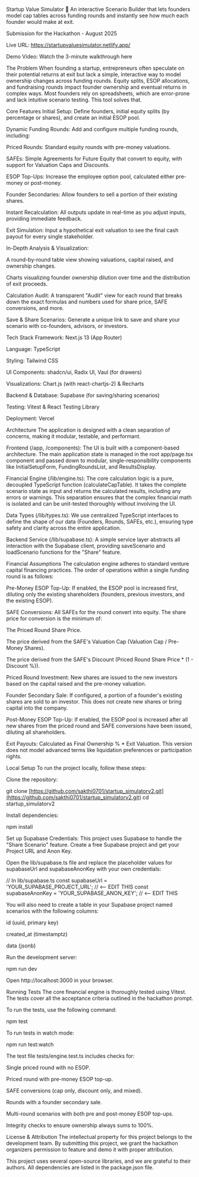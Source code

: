 Startup Value Simulator
🚀 An interactive Scenario Builder that lets founders model cap tables across funding rounds and instantly see how much each founder would make at exit.

Submission for the Hackathon - August 2025

Live URL: https://startupvaluesimulator.netlify.app/

Demo Video: Watch the 3-minute walkthrough here

The Problem
When founding a startup, entrepreneurs often speculate on their potential returns at exit but lack a simple, interactive way to model ownership changes across funding rounds. Equity splits, ESOP allocations, and fundraising rounds impact founder ownership and eventual returns in complex ways. Most founders rely on spreadsheets, which are error-prone and lack intuitive scenario testing. This tool solves that.

Core Features
Initial Setup: Define founders, initial equity splits (by percentage or shares), and create an initial ESOP pool.

Dynamic Funding Rounds: Add and configure multiple funding rounds, including:

Priced Rounds: Standard equity rounds with pre-money valuations.

SAFEs: Simple Agreements for Future Equity that convert to equity, with support for Valuation Caps and Discounts.

ESOP Top-Ups: Increase the employee option pool, calculated either pre-money or post-money.

Founder Secondaries: Allow founders to sell a portion of their existing shares.

Instant Recalculation: All outputs update in real-time as you adjust inputs, providing immediate feedback.

Exit Simulation: Input a hypothetical exit valuation to see the final cash payout for every single stakeholder.

In-Depth Analysis & Visualization:

A round-by-round table view showing valuations, capital raised, and ownership changes.

Charts visualizing founder ownership dilution over time and the distribution of exit proceeds.

Calculation Audit: A transparent "Audit" view for each round that breaks down the exact formulas and numbers used for share price, SAFE conversions, and more.

Save & Share Scenarios: Generate a unique link to save and share your scenario with co-founders, advisors, or investors.

Tech Stack
Framework: Next.js 13 (App Router)

Language: TypeScript

Styling: Tailwind CSS

UI Components: shadcn/ui, Radix UI, Vaul (for drawers)

Visualizations: Chart.js (with react-chartjs-2) & Recharts

Backend & Database: Supabase (for saving/sharing scenarios)

Testing: Vitest & React Testing Library

Deployment: Vercel

Architecture
The application is designed with a clean separation of concerns, making it modular, testable, and performant.

Frontend (/app, /components): The UI is built with a component-based architecture. The main application state is managed in the root app/page.tsx component and passed down to modular, single-responsibility components like InitialSetupForm, FundingRoundsList, and ResultsDisplay.

Financial Engine (/lib/engine.ts): The core calculation logic is a pure, decoupled TypeScript function (calculateCapTable). It takes the complete scenario state as input and returns the calculated results, including any errors or warnings. This separation ensures that the complex financial math is isolated and can be unit-tested thoroughly without involving the UI.

Data Types (/lib/types.ts): We use centralized TypeScript interfaces to define the shape of our data (Founders, Rounds, SAFEs, etc.), ensuring type safety and clarity across the entire application.

Backend Service (/lib/supabase.ts): A simple service layer abstracts all interaction with the Supabase client, providing saveScenario and loadScenario functions for the "Share" feature.

Financial Assumptions
The calculation engine adheres to standard venture capital financing practices. The order of operations within a single funding round is as follows:

Pre-Money ESOP Top-Up: If enabled, the ESOP pool is increased first, diluting only the existing shareholders (founders, previous investors, and the existing ESOP).

SAFE Conversions: All SAFEs for the round convert into equity. The share price for conversion is the minimum of:

The Priced Round Share Price.

The price derived from the SAFE's Valuation Cap (Valuation Cap / Pre-Money Shares).

The price derived from the SAFE's Discount (Priced Round Share Price * (1 - Discount %)).

Priced Round Investment: New shares are issued to the new investors based on the capital raised and the pre-money valuation.

Founder Secondary Sale: If configured, a portion of a founder's existing shares are sold to an investor. This does not create new shares or bring capital into the company.

Post-Money ESOP Top-Up: If enabled, the ESOP pool is increased after all new shares from the priced round and SAFE conversions have been issued, diluting all shareholders.

Exit Payouts: Calculated as Final Ownership % * Exit Valuation. This version does not model advanced terms like liquidation preferences or participation rights.

Local Setup
To run the project locally, follow these steps:

Clone the repository:

git clone [https://github.com/sakthi0701/startup_simulatorv2.git](https://github.com/sakthi0701/startup_simulatorv2.git)
cd startup_simulatorv2

Install dependencies:

npm install

Set up Supabase Credentials:
This project uses Supabase to handle the "Share Scenario" feature. Create a free Supabase project and get your Project URL and Anon Key.

Open the lib/supabase.ts file and replace the placeholder values for supabaseUrl and supabaseAnonKey with your own credentials:

// In lib/supabase.ts
const supabaseUrl = 'YOUR_SUPABASE_PROJECT_URL'; // <-- EDIT THIS
const supabaseAnonKey = 'YOUR_SUPABASE_ANON_KEY'; // <-- EDIT THIS

You will also need to create a table in your Supabase project named scenarios with the following columns:

id (uuid, primary key)

created_at (timestamptz)

data (jsonb)

Run the development server:

npm run dev

Open http://localhost:3000 in your browser.

Running Tests
The core financial engine is thoroughly tested using Vitest. The tests cover all the acceptance criteria outlined in the hackathon prompt.

To run the tests, use the following command:

npm test

To run tests in watch mode:

npm run test:watch

The test file tests/engine.test.ts includes checks for:

Single priced round with no ESOP.

Priced round with pre-money ESOP top-up.

SAFE conversions (cap only, discount only, and mixed).

Rounds with a founder secondary sale.

Multi-round scenarios with both pre and post-money ESOP top-ups.

Integrity checks to ensure ownership always sums to 100%.

License & Attribution
The intellectual property for this project belongs to the development team. By submitting this project, we grant the hackathon organizers permission to feature and demo it with proper attribution.

This project uses several open-source libraries, and we are grateful to their authors. All dependencies are listed in the package.json file.

